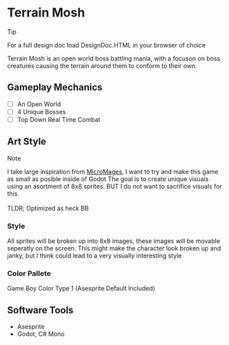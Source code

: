 # Terrain Mosh
> [!TIP]
> For a full design doc load DesignDoc.HTML in your browser of choice

Terrain Mosh is an open world boss battling mania, with a focuson on boss creatures causing the terrain around them to conform to their own.

## Gameplay Mechanics
- [ ] An Open World
- [ ] 4 Unique Bosses
- [ ] Top Down Real Time Combat

## Art Style
> [!NOTE]
> I take large inspiration from [MicroMages](https://www.youtube.com/watch?v=ZWQ0591PAxM&ab_channel=MorphcatGames),
>  I want to try and make this game as small as posible inside of Godot The goal is to create unique visuals using
>  an asortment of 8x8 sprites. BUT I do not want to sacrifice visuals for this. <br><br> TLDR; Optimized as heck BB

### Style
All sprites will be broken up into 8x8 images, these images will be movable seperatly on the screen.
This might make the character look broken up and janky, but I think could lead to a very visually interesting style
### Color Pallete
Game Boy Color Type 1 (Asesprite Default Included)


## Software Tools
- Asesprite
- Godot, C# Mono
 
